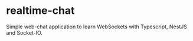 # realtime-chat
Simple web-chat application to learn WebSockets with Typescript, NestJS and Socket-IO.
